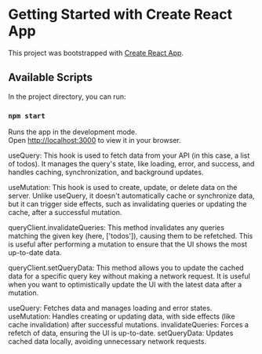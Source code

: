# Getting Started with Create React App

This project was bootstrapped with [Create React App](https://github.com/facebook/create-react-app).

## Available Scripts

In the project directory, you can run:

### `npm start`

Runs the app in the development mode.\
Open [http://localhost:3000](http://localhost:3000) to view it in your browser.

useQuery: This hook is used to fetch data from your API (in this case, a list of todos). It manages the query's state, like loading, error, and success, and handles caching, synchronization, and background updates.

useMutation: This hook is used to create, update, or delete data on the server. Unlike useQuery, it doesn't automatically cache or synchronize data, but it can trigger side effects, such as invalidating queries or updating the cache, after a successful mutation.

queryClient.invalidateQueries: This method invalidates any queries matching the given key (here, ['todos']), causing them to be refetched. This is useful after performing a mutation to ensure that the UI shows the most up-to-date data.

queryClient.setQueryData: This method allows you to update the cached data for a specific query key without making a network request. It is useful when you want to optimistically update the UI with the latest data after a mutation.

useQuery: Fetches data and manages loading and error states.
useMutation: Handles creating or updating data, with side effects (like cache invalidation) after successful mutations.
invalidateQueries: Forces a refetch of data, ensuring the UI is up-to-date.
setQueryData: Updates cached data locally, avoiding unnecessary network requests.
